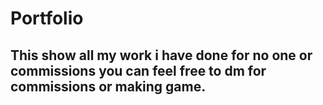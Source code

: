 # Portfolio

## This show all my work i have done for no one or commissions you can feel free to dm for commissions or making game.
